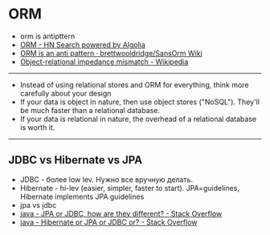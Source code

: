 # ORM
- orm is antipttern
- [ORM - HN Search powered by Algolia](https://hn.algolia.com/?query=ORM&sort=byPopularity&prefix=false&page=0&dateRange=all&type=story)
- [ORM is an anti pattern · brettwooldridge/SansOrm Wiki](https://github.com/brettwooldridge/SansOrm/wiki/ORM-is-an-anti-pattern)
- [Object-relational impedance mismatch - Wikipedia](https://en.wikipedia.org/wiki/Object-relational_impedance_mismatch)

---

- Instead of using relational stores and ORM for everything, think more carefully about your design
- If your data is object in nature, then use object stores ("NoSQL"). They'll be much faster than a relational database.
- If your data is relational in nature, the overhead of a relational database is worth it.

---

## JDBC vs Hibernate vs JPA
- JDBC - более low lev. Нужно все вручную делать. 
- Hibernate - hi-lev (easier, simpler, faster to start). JPA=guidelines, Hibernate implements JPA guidelines
- jpa vs jdbc
- [java - JPA or JDBC, how are they different? - Stack Overflow](https://stackoverflow.com/questions/11881548/jpa-or-jdbc-how-are-they-different)
- [java - Hibernate or JPA or JDBC or? - Stack Overflow](https://stackoverflow.com/questions/2560500/hibernate-or-jpa-or-jdbc-or)
